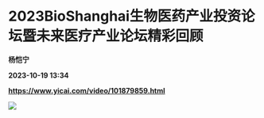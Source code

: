 # 2023BioShanghai生物医药产业投资论坛暨未来医疗产业论坛精彩回顾
**杨恺宁**

**2023-10-19 13:34**

**https://www.yicai.com/video/101879859.html**

![](http://imgcdn.yicai.com/vms-new/2023/10/f506571f-5187-45d6-b05a-bbf959857363.png)